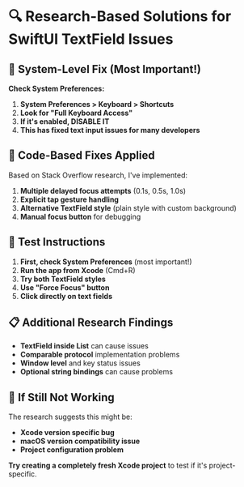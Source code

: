 # 🔍 Research-Based Solutions for SwiftUI TextField Issues

## 🎯 **System-Level Fix (Most Important!)**

**Check System Preferences:**
1. **System Preferences > Keyboard > Shortcuts**
2. **Look for "Full Keyboard Access"**
3. **If it's enabled, DISABLE IT**
4. **This has fixed text input issues for many developers**

## 🔧 **Code-Based Fixes Applied**

Based on Stack Overflow research, I've implemented:

1. **Multiple delayed focus attempts** (0.1s, 0.5s, 1.0s)
2. **Explicit tap gesture handling**
3. **Alternative TextField style** (plain style with custom background)
4. **Manual focus button** for debugging

## 🚀 **Test Instructions**

1. **First, check System Preferences** (most important!)
2. **Run the app from Xcode** (Cmd+R)
3. **Try both TextField styles**
4. **Use "Force Focus" button**
5. **Click directly on text fields**

## 📋 **Additional Research Findings**

- **TextField inside List** can cause issues
- **Comparable protocol** implementation problems
- **Window level** and key status issues
- **Optional string bindings** can cause problems

## 🎯 **If Still Not Working**

The research suggests this might be:
- **Xcode version specific bug**
- **macOS version compatibility issue**
- **Project configuration problem**

**Try creating a completely fresh Xcode project** to test if it's project-specific.
